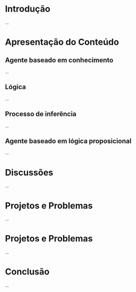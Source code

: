 # Introdução
...

# Apresentação do Conteúdo

## Agente baseado em conhecimento
...

## Lógica
...

## Processo de inferência
...

## Agente baseado em lógica proposicional
...

# Discussões
...

# Projetos e Problemas
...

# Projetos e Problemas
...

# Conclusão
...